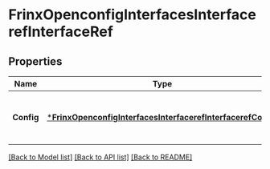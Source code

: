# FrinxOpenconfigInterfacesInterfacerefInterfaceRef

## Properties
Name | Type | Description | Notes
------------ | ------------- | ------------- | -------------
**Config** | [***FrinxOpenconfigInterfacesInterfacerefInterfacerefConfig**](frinx.openconfig.interfaces.interfaceref.interfaceref.Config.md) | Optional[Configured reference to interface / subinterface] REF:Optional.empty | [optional] [default to null]

[[Back to Model list]](../README.md#documentation-for-models) [[Back to API list]](../README.md#documentation-for-api-endpoints) [[Back to README]](../README.md)


